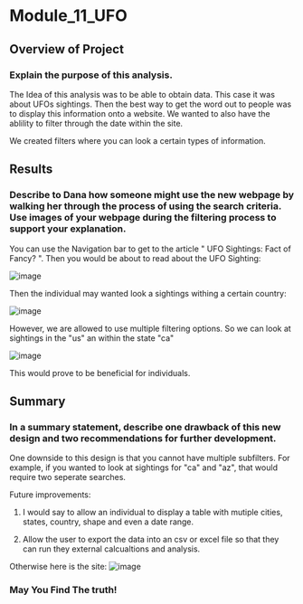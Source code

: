 # Module_11_UFO

## Overview of Project
### Explain the purpose of this analysis.

The Idea of this analysis was to be able to obtain data. This case it was about UFOs sightings. Then the best way to get the word out to people was to display this information onto a website. We wanted to also have the ablility to filter through the date within the site.

We created filters where you can look a certain types of information.

## Results
### Describe to Dana how someone might use the new webpage by walking her through the process of using the search criteria. Use images of your webpage during the filtering process to support your explanation.

You can use the Navigation bar to get to the article " UFO Sightings: Fact of Fancy? ". Then you would be about to read about the UFO Sighting:

![image](https://user-images.githubusercontent.com/47649575/139605565-b8aedaef-5fa1-43b0-a176-54183a727343.png)


Then the individual may wanted look a sightings withing a certain country:

![image](https://user-images.githubusercontent.com/47649575/139605601-bf117d1c-d532-4a39-918b-2572db0b7ed3.png)


However, we are allowed to use multiple filtering options.
So we can look at sightings in the "us" an within the state "ca"

![image](https://user-images.githubusercontent.com/47649575/139605664-573dda15-e97e-4147-a79e-c8f7171c39be.png)


This would prove to be beneficial for individuals.

## Summary
### In a summary statement, describe one drawback of this new design and two recommendations for further development.

One downside to this design is that you cannot have multiple subfilters. For example, if you wanted to look at sightings for "ca" and "az", that would require two seperate searches.

Future improvements:
1) I would say to allow an individual to display a table with mutiple cities, states, country, shape and even a date range.

2) Allow the user to export the data into an csv or excel file so that they can run they external calcualtions and analysis.


Otherwise here is the site:
![image](https://user-images.githubusercontent.com/47649575/139605814-c82150e7-4ad9-4331-a66f-1289f574d502.png)


  ### May You Find The truth!

